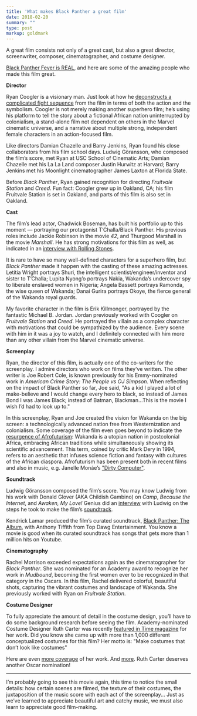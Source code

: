 ```yaml
---
title: 'What makes Black Panther a great film'
date: 2018-02-20
summary: ""
type: post
markup: goldmark
---
```


A great film consists not only of a great cast, but also a great director, screenwriter, composer, cinematographer, and costume designer.

[Black Panther Fever is REAL](https://www.latimes.com/entertainment/movies/la-et-mn-black-panther-reactions-20180218-story.html), and here are some of the amazing people who made this film great.

**Director**

Ryan Coogler is a visionary man. Just look at how he [deconstructs a complicated fight sequence](https://www.youtube.com/watch?v=SNHc2PxY8lY) from the film in terms of both the action and the symbolism. Coogler is not merely making another superhero film; he’s using his platform to tell the story about a fictional African nation uninterrupted by colonialism, a stand-alone film not dependent on others in the Marvel cinematic universe, and a narrative about multiple strong, independent female characters in an action-focused film.

Like directors Damian Chazelle and Barry Jenkins, Ryan found his close collaborators from his film school days. Ludwig Göransson, who composed the film’s score, met Ryan at USC School of Cinematic Arts; Damian Chazelle met his La La Land composer Justin Hurwitz at Harvard; Barry Jenkins met his Moonlight cinematographer James Laxton at Florida State.

Before _Black Panther_, Ryan gained recognition for directing _Fruitvale Station_ and _Creed_. Fun fact: Coogler grew up in Oakland, CA; his film Fruitvale Station is set in Oakland, and parts of this film is also set in Oakland.

**Cast**

The film’s lead actor, Chadwick Boseman, has built his portfolio up to this moment — portraying our protagonist T’Challa/Black Panther. His previous roles include Jackie Robinson in the movie _42_, and Thurgood Marshall in the movie _Marshall_. He has strong motivations for this film as well, as indicated in an [interview with Rolling Stones](https://www.rollingstone.com/movies/features/black-panther-chadwick-boseman-ryan-coogler-cover-story-w516853).

It is rare to have so many well-defined characters for a superhero film, but _Black Panther_ made it happen with the casting of these amazing actresses. Letitia Wright portrays Shuri, the intelligent scientist/engineer/inventor and sister to T’Challa; Lupita Nyong’o portrays Nakia, Wakanda’s undercover spy to liberate enslaved women in Nigeria; Angela Bassett portrays Ramonda, the wise queen of Wakanda; Danai Gurira portrays Okoye, the fierce general of the Wakanda royal guards.

My favorite character in the film is Erik Killmonger, portrayed by the fantastic Michael B. Jordan. Jordan previously worked with Coogler on _Fruitvale Station_ and _Creed_. He portrayed the villain as a complex character with motivations that could be sympathized by the audience. Every scene with him in it was a joy to watch, and I definitely connected with him more than any other villain from the Marvel cinematic universe.

**Screenplay**

Ryan, the director of this film, is actually one of the co-writers for the screenplay. I admire directors who work on films they’ve written. The other writer is Joe Robert Cole, is known previously for his Emmy-nominated work in _American Crime Story: The People vs OJ Simpson_. When reflecting on the impact of Black Panther so far, Joe said, "As a kid I played a lot of make-believe and I would change every hero to black, so instead of James Bond I was James Black; instead of Batman, Blackman…This is the movie I wish I’d had to look up to."

In this screenplay, Ryan and Joe created the vision for Wakanda on the big screen: a technologically advanced nation free from Westernization and colonialism. Some coverage of the film even goes beyond to indicate the [resurgence of Afrofuturism](https://www.washingtonpost.com/news/arts-and-entertainment/wp/2018/02/17/the-resurgence-of-afrofuturism-goes-beyond-black-panther-to-janelle-monae-jay-z-and-more/?utm_term=.2702c93949b0): Wakanda is a utopian nation in postcolonial Africa, embracing African traditions while simultaneously showing its scientific advancement. This term, coined by critic Mark Dery in 1994, refers to an aesthetic that infuses science fiction and fantasy with cultures of the African diaspora. Afrofuturism has been present both in recent films and also in music, e.g. Janelle Monáe’s ["Dirty Computer"](https://www.youtube.com/watch?v=A9k89DYdHKQ).

**Soundtrack**

Ludwig Göransson composed the film’s score. You may know Ludwig from his work with Donald Glover (AKA Childish Gambino) on _Camp_, _Because the Internet_, and _Awaken, My Love!_ Genius did an [interview](https://www.youtube.com/watch?v=fcO5klPyfX4) with Ludwig on the steps he took to make the film’s [soundtrack](https://open.spotify.com/album/7KDslrXaOYS28ferZi5UVK).

Kendrick Lamar produced the film’s curated soundtrack, [Black Panther: The Album](https://open.spotify.com/album/3pLdWdkj83EYfDN6H2N8MR), with Anthony Tiffith from Top Dawg Entertainment. You know a movie is good when its curated soundtrack has songs that gets more than 1 million hits on Youtube.

**Cinematography**

Rachel Morrison exceeded expectations again as the cinematographer for _Black Panther_. She was nominated for an Academy award to recognize her work in _Mudbound_, becoming the first women ever to be recognized in that category in the Oscars. In this film, Rachel delivered colorful, beautiful shots, capturing the vibrant costumes and landscape of Wakanda. She previously worked with Ryan on _Fruitvale Station_.

**Costume Designer**

To fully appreciate the amount of detail in the costume design, you’ll have to do some background research before seeing the film. Academy-nominated Costume Designer Ruth Carter was recently [featured in Time magazine](http://time.com/5163612/black-panther-costume-designer/) for her work. Did you know she came up with more than 1,000 different conceptualized costumes for this film? Her motto is: "Make costumes that don’t look like costumes"

Here are even [more coverage](https://www.fastcompany.com/40518341/it-cannot-look-like-a-costume-ruth-carter-on-dressing-the-black-panther-cast) of her work. And [more](https://www.theatlantic.com/entertainment/archive/2018/02/why-fashion-is-key-to-understanding-the-world-of-black-panther/553157/). Ruth Carter deserves another Oscar nomination!

---

I’m probably going to see this movie again, this time to notice the small details: how certain scenes are filmed, the texture of their costumes, the juxtaposition of the music score with each act of the screenplay... Just as we’ve learned to appreciate beautiful art and catchy music, we must also learn to appreciate good film-making.
